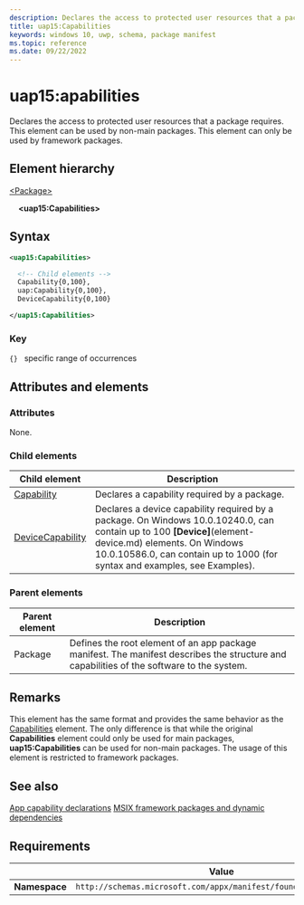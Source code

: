 ```yaml
---
description: Declares the access to protected user resources that a package requires. This element can be used by non-main packages. This element can only be used by framework packages.
title: uap15:Capabilities
keywords: windows 10, uwp, schema, package manifest
ms.topic: reference
ms.date: 09/22/2022
---
```


# uap15:apabilities

Declares the access to protected user resources that a package requires. This element can be used by non-main packages. This element can only be used by framework packages.

## Element hierarchy

[\<Package\>](element-package.md)

&nbsp;&nbsp;&nbsp;&nbsp;**\<uap15:Capabilities\>**

## Syntax

```xml
<uap15:Capabilities>

  <!-- Child elements -->
  Capability{0,100},
  uap:Capability{0,100},
  DeviceCapability{0,100}

</uap15:Capabilities>
```

### Key

`{}`   specific range of occurrences

## Attributes and elements

### Attributes

None.

### Child elements

| Child element | Description |
|-|-|
| [Capability](element-capability.md) | Declares a capability required by a package. |
| [DeviceCapability](element-devicecapability.md) | Declares a device capability required by a package. On Windows 10.0.10240.0, can contain up to 100 **[Device]**(element-device.md) elements. On Windows 10.0.10586.0, can contain up to 1000 (for syntax and examples, see Examples). |

### Parent elements

| Parent element | Description |
|-|-|
| Package | Defines the root element of an app package manifest. The manifest describes the structure and capabilities of the software to the system. |

## Remarks

This element has the same format and provides the same behavior as the [Capabilities](element-capabilities.md) element. The only difference is that while the original **Capabilities** element could only be used for main packages, **uap15:Capabilities** can be used for non-main packages. The usage of this element is restricted to framework packages.



## See also

[App capability declarations](/windows/uwp/packaging/app-capability-declarations)
[MSIX framework packages and dynamic dependencies](/windows/apps/desktop/modernize/framework-packages/framework-packages-overview)

## Requirements

|   | Value  |
|--|--|
| **Namespace** | `http://schemas.microsoft.com/appx/manifest/foundation/windows10` |
